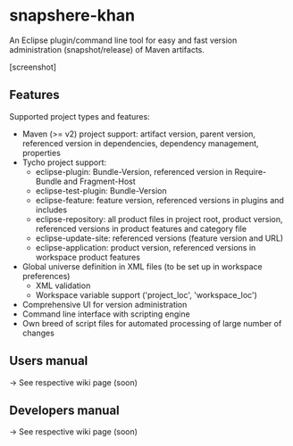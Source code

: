 snapshere-khan
==============

An Eclipse plugin/command line tool for easy and fast version administration (snapshot/release) of Maven artifacts.

[screenshot]

Features
-

Supported project types and features:
* Maven (>= v2) project support: artifact version, parent version, referenced version in dependencies, dependency management, properties
* Tycho project support:
  * eclipse-plugin: Bundle-Version, referenced version in Require-Bundle and Fragment-Host
  * eclipse-test-plugin: Bundle-Version
  * eclipse-feature: feature version, referenced versions in plugins and includes
  * eclipse-repository: all product files in project root, product version, referenced versions in product features and category file
  * eclipse-update-site: referenced versions (feature version and URL)
  * eclipse-application: product version, referenced versions in workspace product features
* Global universe definition in XML files (to be set up in workspace preferences)
  * XML validation
  * Workspace variable support ('project_loc', 'workspace_loc')
* Comprehensive UI for version administration
* Command line interface with scripting engine
* Own breed of script files for automated processing of large number of changes
 
Users manual
-
-> See respective wiki page (soon)


Developers manual
-
-> See respective wiki page (soon)
